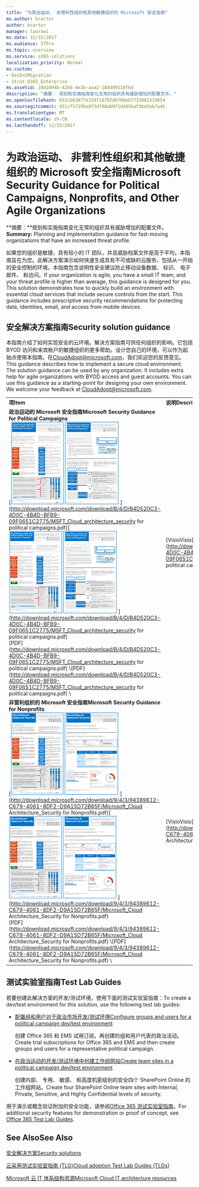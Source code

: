 ```yaml
---
title: "为政治运动、 非营利性组织和其他敏捷组织的 Microsoft 安全指南"
ms.author: bcarter
author: bcarter
manager: laurawi
ms.date: 12/15/2017
ms.audience: ITPro
ms.topic: overview
ms.service: o365-solutions
localization_priority: Normal
ms.custom:
- DecEntMigration
- Strat_O365_Enterprise
ms.assetid: 10d1004b-42b6-4e2b-aaa2-18ddd9118f64
description: "摘要： 规划和实施指南变化无常的组织具有威胁增加的配置文件。"
ms.openlocfilehash: 632cb63877e159f18707dbf68eb7733082319654
ms.sourcegitcommit: d31cf57295e8f3d798ab971d405baf3bd3eb7a45
ms.translationtype: MT
ms.contentlocale: zh-CN
ms.lasthandoff: 12/15/2017
---
```

# <a name="microsoft-security-guidance-for-political-campaigns-nonprofits-and-other-agile-organizations"></a><span data-ttu-id="0ace4-103">为政治运动、 非营利性组织和其他敏捷组织的 Microsoft 安全指南</span><span class="sxs-lookup"><span data-stu-id="0ace4-103">Microsoft Security Guidance for Political Campaigns, Nonprofits, and Other Agile Organizations</span></span>

 <span data-ttu-id="0ace4-104">**摘要：**规划和实施指南变化无常的组织具有威胁增加的配置文件。</span><span class="sxs-lookup"><span data-stu-id="0ace4-104">**Summary:** Planning and implementation guidance for fast-moving organizations that have an increased threat profile.</span></span>
  
<span data-ttu-id="0ace4-p101">如果您的组织是敏捷，具有较小的 IT 团队，并且威胁档案文件是高于平均，本指南旨在为您。此解决方案演示如何快速生成具有不可或缺的云服务，包括从一开始的安全控制的环境。本指南包含说明性安全建议防止移动设备数据、 标识、 电子邮件、 和访问。</span><span class="sxs-lookup"><span data-stu-id="0ace4-p101">If your organization is agile, you have a small IT team, and your threat profile is higher than average, this guidance is designed for you. This solution demonstrates how to quickly build an environment with essential cloud services that include secure controls from the start. This guidance includes prescriptive security recommendations for protecting data, identities, email, and access from mobile devices.</span></span>
  
## <a name="security-solution-guidance"></a><span data-ttu-id="0ace4-108">安全解决方案指南</span><span class="sxs-lookup"><span data-stu-id="0ace4-108">Security solution guidance</span></span>

<span data-ttu-id="0ace4-p102">本指南介绍了如何实现安全的云环境。解决方案指南可供任何组织的影响。它包括 BYOD 访问和来宾帐户的敏捷组织的更多帮助。设计您自己的环境，可以作为起始点使用本指南。在[CloudAdopt@microsoft.com](mailto:CloudAdopt@microsoft.com)，我们欢迎您的反馈意见。</span><span class="sxs-lookup"><span data-stu-id="0ace4-p102">This guidance describes how to implement a secure cloud environment. The solution guidance can be used by any organization. It includes extra help for agile organizations with BYOD access and guest accounts. You can use this guidance as a starting-point for designing your own environment. We welcome your feedback at [CloudAdopt@microsoft.com](mailto:CloudAdopt@microsoft.com).</span></span> 
  
|||
|:-----|:-----|
|<span data-ttu-id="0ace4-114">**项**</span><span class="sxs-lookup"><span data-stu-id="0ace4-114">**Item**</span></span> <br/> |<span data-ttu-id="0ace4-115">**说明**</span><span class="sxs-lookup"><span data-stu-id="0ace4-115">**Description**</span></span> <br/> |
|<span data-ttu-id="0ace4-116">**政治运动的 Microsoft 安全指南**</span><span class="sxs-lookup"><span data-stu-id="0ace4-116">**Microsoft Security Guidance for Political Campaigns**</span></span> <br/> <span data-ttu-id="0ace4-117">[![设置最小海报的拇指钉子。](images/d370ce28-ca40-4930-9a2c-907312aa06c8.png)          ](http://download.microsoft.com/download/B/4/D/B4D520C3-4D0C-4B4D-BFB9-09F0651C2775/MSFT_Cloud_architecture_security for political campaigns.pdf)</span><span class="sxs-lookup"><span data-stu-id="0ace4-117">[![Thumb nail for mini poster set.](images/d370ce28-ca40-4930-9a2c-907312aa06c8.png)          ](http://download.microsoft.com/download/B/4/D/B4D520C3-4D0C-4B4D-BFB9-09F0651C2775/MSFT_Cloud_architecture_security for political campaigns.pdf)</span></span> <br/> <span data-ttu-id="0ace4-118">[PDF](http://download.microsoft.com/download/B/4/D/B4D520C3-4D0C-4B4D-BFB9-09F0651C2775/MSFT_Cloud_architecture_security for political campaigns.pdf)  \\</span><span class="sxs-lookup"><span data-stu-id="0ace4-118">[PDF](http://download.microsoft.com/download/B/4/D/B4D520C3-4D0C-4B4D-BFB9-09F0651C2775/MSFT_Cloud_architecture_security for political campaigns.pdf)  \\</span></span>| [<span data-ttu-id="0ace4-119">Visio</span><span class="sxs-lookup"><span data-stu-id="0ace4-119">Visio</span></span>](http://download.microsoft.com/download/B/4/D/B4D520C3-4D0C-4B4D-BFB9-09F0651C2775/MSFT_Cloud_architecture_security for political campaigns.vsdx) <br/> |<span data-ttu-id="0ace4-p103">本指南使用作为示例的政治运动组织。本指南用作任何环境的起始点。</span><span class="sxs-lookup"><span data-stu-id="0ace4-p103">This guidance uses a political campaign organization as an example. Use this guidance as a starting point for any environment.</span></span>  <br/> |
|<span data-ttu-id="0ace4-122">**非营利组织的 Microsoft 安全指南**</span><span class="sxs-lookup"><span data-stu-id="0ace4-122">**Microsoft Security Guidance for Nonprofits**</span></span> <br/> <span data-ttu-id="0ace4-123">[![可下载文件的 Thumnail 图像](images/e4784889-1c69-4067-9a8f-31d31d1eceea.png)          ](http://download.microsoft.com/download/9/4/3/94389612-C679-4061-8DF2-D9A15D72B65F/Microsoft_Cloud Architecture_Security for Nonprofits.pdf)</span><span class="sxs-lookup"><span data-stu-id="0ace4-123">[![Thumnail image for downloadable file](images/e4784889-1c69-4067-9a8f-31d31d1eceea.png)          ](http://download.microsoft.com/download/9/4/3/94389612-C679-4061-8DF2-D9A15D72B65F/Microsoft_Cloud Architecture_Security for Nonprofits.pdf)</span></span> <br/> <span data-ttu-id="0ace4-124">[PDF](http://download.microsoft.com/download/9/4/3/94389612-C679-4061-8DF2-D9A15D72B65F/Microsoft_Cloud Architecture_Security for Nonprofits.pdf)  \\</span><span class="sxs-lookup"><span data-stu-id="0ace4-124">[PDF](http://download.microsoft.com/download/9/4/3/94389612-C679-4061-8DF2-D9A15D72B65F/Microsoft_Cloud Architecture_Security for Nonprofits.pdf)  \\</span></span>| [<span data-ttu-id="0ace4-125">Visio</span><span class="sxs-lookup"><span data-stu-id="0ace4-125">Visio</span></span>](http://download.microsoft.com/download/9/4/3/94389612-C679-4061-8DF2-D9A15D72B65F/Microsoft_Cloud Architecture_Security for Nonprofits.vsdx) <br/> |<span data-ttu-id="0ace4-p104">对于非盈利组织，稍微修改一下本指南。例如，该文件引用 Office 365 非盈利计划。技术指导是政治市场解决方案指南相同。</span><span class="sxs-lookup"><span data-stu-id="0ace4-p104">This guide is slightly revised for nonprofit organizations. For example, it references Office 365 Nonprofit plans. The technical guidance is the same as the political campaign solution guide.</span></span>  <br/> |
   
## <a name="test-lab-guides"></a><span data-ttu-id="0ace4-129">测试实验室指南</span><span class="sxs-lookup"><span data-stu-id="0ace4-129">Test Lab Guides</span></span>

<span data-ttu-id="0ace4-130">若要创建此解决方案的开发/测试环境，使用下面的测试实验室指南：</span><span class="sxs-lookup"><span data-stu-id="0ace4-130">To create a dev/test environment for this solution, use the following test lab guides:</span></span> 
  
- [<span data-ttu-id="0ace4-131">配置组和用户对于政治市场开发/测试环境</span><span class="sxs-lookup"><span data-stu-id="0ace4-131">Configure groups and users for a political campaign dev/test environment</span></span>](configure-groups-and-users-for-a-political-campaign-dev-test-environment.md)
    
     <span data-ttu-id="0ace4-132">创建 Office 365 和 EMS 试用订阅，再创建的组和用户代表的政治活动。</span><span class="sxs-lookup"><span data-stu-id="0ace4-132">Create trial subscriptions for Office 365 and EMS and then create groups and users for a representative political campaign.</span></span>
    
- [<span data-ttu-id="0ace4-133">在政治运动的开发/测试环境中创建工作组网站</span><span class="sxs-lookup"><span data-stu-id="0ace4-133">Create team sites in a political campaign dev/test environment</span></span>](create-team-sites-in-a-political-campaign-dev-test-environment.md)
    
    <span data-ttu-id="0ace4-134">创建内部、 专用、 敏感、 和高度机密级别的安全四个 SharePoint Online 的工作组网站。</span><span class="sxs-lookup"><span data-stu-id="0ace4-134">Create four SharePoint Online team sites with Internal, Private, Sensitive, and Highly Confidential levels of security.</span></span>
    
<span data-ttu-id="0ace4-135">用于演示或概念验证附加的安全功能，请参阅[Office 365 测试实验室指南](http://aka.ms/o365tlgs)。</span><span class="sxs-lookup"><span data-stu-id="0ace4-135">For additional security features for demonstration or proof of concept, see [Office 365 Test Lab Guides](http://aka.ms/o365tlgs).</span></span>
  
## <a name="see-also"></a><span data-ttu-id="0ace4-136">See Also</span><span class="sxs-lookup"><span data-stu-id="0ace4-136">See Also</span></span>

[<span data-ttu-id="0ace4-137">安全解决方案</span><span class="sxs-lookup"><span data-stu-id="0ace4-137">Security solutions</span></span>](security-solutions.md)
  
[<span data-ttu-id="0ace4-138">云采用测试实验室指南 (TLG)</span><span class="sxs-lookup"><span data-stu-id="0ace4-138">Cloud adoption Test Lab Guides (TLGs)</span></span>](cloud-adoption-test-lab-guides-tlgs.md)
  
[<span data-ttu-id="0ace4-139">Microsoft 云 IT 体系结构资源</span><span class="sxs-lookup"><span data-stu-id="0ace4-139">Microsoft Cloud IT architecture resources</span></span>](microsoft-cloud-it-architecture-resources.md)



